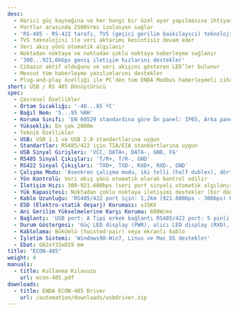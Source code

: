 ```yaml
---
desc:
  - Harici güç kaynağına ve her hangi bir özel ayar yapılmasına ihtiyaç duymadan çalışır
  - Portlar arasında 2500Vrms izolasyon sağlar
  - 'RS-485 - RS-422 tarafı, TVS (geçici gerilim baskılayıcı) teknolojisi ile yüksek gerilimlere ve elektro-statik deşarja karşı korunur'
  - TVS teknolojisi ile veri aktarımı kesintisiz devam eder
  - Veri akış yönü otomatik algılanır
  - Noktadan noktaya ve noktadan çoklu noktaya haberleşme sağlanır
  - '300...921,6kbps geniş iletişim hızlarını destekler'
  - Cihazın aktif olduğunu ve veri akışını gösteren LED’ler bulunur
  - Mevcut tüm haberleşme yazılımlarını destekler
  - Plug-and-play özelliği ile PC’den tüm ENDA Modbus haberleşmeli cihazlara kolayca bağlanabilir
short: USB / RS 485 Dönüştürücü
spec:
  - Çevresel Özellikler
  - Ortam Sıcaklığı: '-40...85 ºC'
  - Bağıl Nem: '5...95 %RH'
  - Koruma Sınıfı: 'EN 60529 standardına göre Ön panel: IP65, Arka panel: IP20'
  - Yükseklik: En çok 2000m
  - Teknik Özellikler
  - USB: USB 1.1 ve USB 2.0 standartlarına uygun
  - Standartlar: RS485/422 için TIA/EIA standartlarına uygun
  - USB Sinyal Girişleri: 'VCC, DATA+, DATA-, GND, FG'
  - RS485 Sinyal Çıkışları: 'T/R+, T/R-, GND'
  - RS422 Sinyal Çıkışları: 'TXD+, TXD-, RXD+, RXD-, GND'
  - Çalışma Modu: 'Asenkron çalışma modu, iki telli (half dublex), dört telli (full dublex) noktadan noktaya veya noktadan çoklu noktaya çalışma modu'
  - Yön Kontrolü: Veri akış yönü otomatik olarak kontrol edilir
  - İletişim Hızı: 300-921.600bps (seri port sinyali otomatik algılanır)
  - Yük Kapasitesi: Noktadan çoklu noktaya iletişimi destekler (bir dönüştürücüye maksimum 32 RS485/422 haberleşmeli cihaz bağlanabilir)
  - Kablo Uzunluğu: 'RS485/422 port için: 1,2km (921.600bps - 300bps) USB port için: maksimum 5mt'
  - ESD (Elektro-statik deşarj) Koruması: ±15KV
  - Ani Gerilim Yükselmelerine Karşı Koruma: 600W/ms
  - Bağlantı: 'USB port: A Tipi erkek bağlantı RS485/422 port: 5 pinli klemens bağlantı'
  - Durum Göstergesi: 'Güç LED display (PWR), alıcı LED display (RXD), verici LED display (TXD)'
  - Kablolama: Bükümlü (twisted-pair) veya ekranlı kablo
  - İşletim Sistemi: 'Windows98-Win7, Linux ve Mac OS destekler'
  - Ebat: G62xY33xD19 mm
title: "ECON-485"
weight: 4
manuals:
  - title: Kullanma Kılavuzu
    url: econ-485.pdf
downloads:
  - title: ENDA ECON-485 Driver
    url: /automation/downloads/usbdriver.zip
---
```

